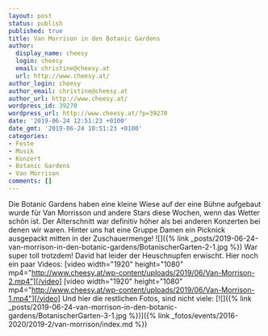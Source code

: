 ```yaml
---
layout: post
status: publish
published: true
title: Van Morrison in den Botanic Gardens
author:
  display_name: cheesy
  login: cheesy
  email: christine@cheesy.at
  url: http://www.cheesy.at/
author_login: cheesy
author_email: christine@cheesy.at
author_url: http://www.cheesy.at/
wordpress_id: 39270
wordpress_url: http://www.cheesy.at/?p=39270
date: '2019-06-24 12:51:23 +0100'
date_gmt: '2019-06-24 10:51:23 +0100'
categories:
- Feste
- Musik
- Konzert
- Botanic Gardens
- Van Morrison
comments: []
---
```

Die Botanic Gardens haben eine kleine Wiese auf der eine Bühne aufgebaut wurde für Van Morrisson und andere Stars diese Wochen, wenn das Wetter schön ist.
Der Alterschnitt war definitiv höher als bei anderen Konzerten bei denen wir waren. Hinter uns hat eine Gruppe Damen ein Picknick ausgepackt mitten in der Zuschauermenge!
![]({% link _posts/2019-06-24-van-morrison-in-den-botanic-gardens/BotanischerGarten-2-1.jpg %})
War super toll trotzdem! David hat leider der Heuschnupfen erwischt.
Hier noch ein paar Videos:
[video width="1920" height="1080" mp4="http://www.cheesy.at/wp-content/uploads/2019/06/Van-Morrison-2.mp4"][/video]
[video width="1920" height="1080" mp4="http://www.cheesy.at/wp-content/uploads/2019/06/Van-Morrison-1.mp4"][/video]
Und hier die restlichen Fotos, sind nicht viele:
[![]({% link _posts/2019-06-24-van-morrison-in-den-botanic-gardens/BotanischerGarten-3-1.jpg %})]({% link _fotos/events/2016-2020/2019-2/van-morrison/index.md %})
